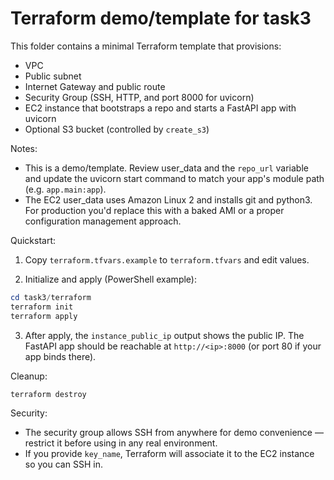 # Terraform demo/template for task3

This folder contains a minimal Terraform template that provisions:

- VPC
- Public subnet
- Internet Gateway and public route
- Security Group (SSH, HTTP, and port 8000 for uvicorn)
- EC2 instance that bootstraps a repo and starts a FastAPI app with uvicorn
- Optional S3 bucket (controlled by `create_s3`)

Notes:
- This is a demo/template. Review user_data and the `repo_url` variable and update
  the uvicorn start command to match your app's module path (e.g. `app.main:app`).
- The EC2 user_data uses Amazon Linux 2 and installs git and python3. For production
  you'd replace this with a baked AMI or a proper configuration management approach.

Quickstart:

1. Copy `terraform.tfvars.example` to `terraform.tfvars` and edit values.

2. Initialize and apply (PowerShell example):

```powershell
cd task3/terraform
terraform init
terraform apply
```

3. After apply, the `instance_public_ip` output shows the public IP. The FastAPI
   app should be reachable at `http://<ip>:8000` (or port 80 if your app binds there).

Cleanup:

```powershell
terraform destroy
```

Security:

- The security group allows SSH from anywhere for demo convenience — restrict it
  before using in any real environment.
- If you provide `key_name`, Terraform will associate it to the EC2 instance so
  you can SSH in.
